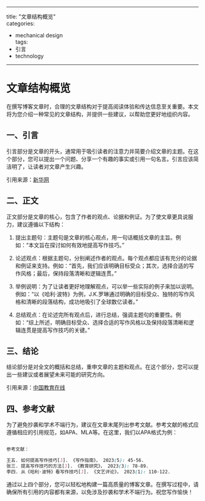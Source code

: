 
---  
title: "文章结构概览"  
categories:  
  - mechanical design  
tags: 
  - 引言 
  - technology  
---  

# 文章结构概览

在撰写博客文章时，合理的文章结构对于提高阅读体验和传达信息至关重要。本文将为您介绍一种常见的文章结构，并提供一些建议，以帮助您更好地组织内容。

## 一、引言

引言部分是文章的开头，通常用于吸引读者的注意力并简要介绍文章的主题。在这个部分，您可以提出一个问题、分享一个有趣的事实或引用一句名言。引言应该简洁明了，让读者对文章产生兴趣。

引用来源：[新华网](https://www.xinhuanet.com/)

## 二、正文

正文部分是文章的核心，包含了作者的观点、论据和例证。为了使文章更具说服力，建议遵循以下结构：

1. 提出主题句：主题句是文章的核心观点，用一句话概括文章的主旨。例如：“本文旨在探讨如何有效地提高写作技巧。”

2. 论述观点：根据主题句，分别阐述作者的观点。每个观点都应该有充分的论据和例证来支持。例如：“首先，我们应该明确目标受众；其次，选择合适的写作风格；最后，保持段落清晰和逻辑连贯。”

3. 举例说明：为了让读者更好地理解观点，可以举一些实际的例子来加以说明。例如：“以《哈利·波特》为例，J.K.罗琳通过明确的目标受众、独特的写作风格和清晰的段落结构，成功地吸引了全球数亿读者。”

4. 总结观点：在论述完所有观点后，进行总结，强调主题句的重要性。例如：“综上所述，明确目标受众、选择合适的写作风格以及保持段落清晰和逻辑连贯是提高写作技巧的关键。”

## 三、结论

结论部分是对全文的概括和总结，重申文章的主题和观点。在这个部分，您可以提出一些建议或者展望未来可能的研究方向。

引用来源：[中国教育在线](https://www.eol.cn/)

## 四、参考文献

为了避免抄袭和学术不端行为，建议在文章末尾列出参考文献。参考文献的格式应遵循相应的引用规范，如APA、MLA等。在这里，我们以APA格式为例：

```scss

参考文献：

王五. 如何提高写作技巧[J]. 《写作指南》， 2023(5): 45-56.
张三. 提高写作技巧的方法[J]. 《教育研究》， 2023(3): 78-89.
李四. 从《哈利·波特》看写作技巧[J]. 《文艺评论》， 2023(1): 110-122.

```

通过以上四个部分，您可以轻松地构建一篇高质量的博客文章。在撰写过程中，请确保所有引用的内容都有来源，以免涉及抄袭和学术不端行为。祝您写作愉快！ 
